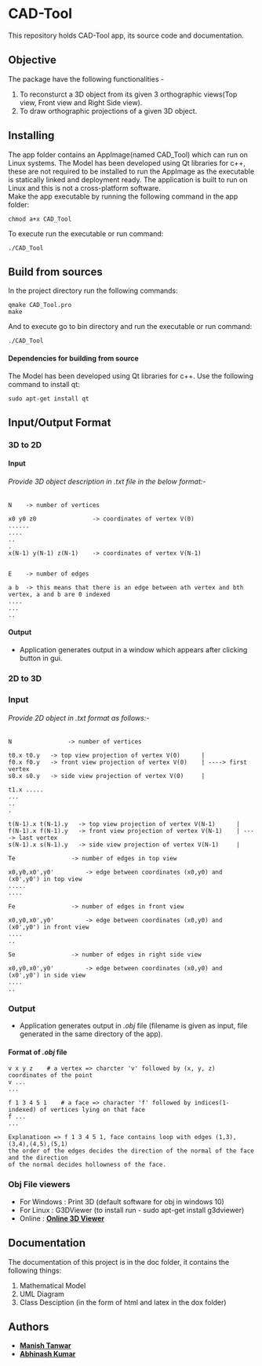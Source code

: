 # CAD-Tool
This repository holds CAD-Tool app, its source code and documentation.

## Objective

The package have the following functionalities -
 1. To reconsturct a 3D object from its given 3 orthographic views(Top view, Front view and Right Side view).
 2. To draw orthographic projections of a given 3D object.

## Installing

The app folder contains an AppImage(named CAD_Tool) which can run on Linux systems. The Model has been developed using Qt libraries for c++, these are not required to be installed to run the AppImage as the executable is statically linked and deployment ready. The application is built to run on Linux and this is not a cross-platform software.  
Make the app executable by running the following command in the app folder:
	
	chmod a+x CAD_Tool
	
To execute run the executable or run command:
	
	./CAD_Tool

## Build from sources ####
        
In the project directory run the following commands:
	
	qmake CAD_Tool.pro
	make
	
And to execute go to bin directory and run the executable or run command:  

	./CAD_Tool
	
	
#### Dependencies for building from source
The Model has been developed using Qt libraries for c++.
Use the following command to install qt:
	
	sudo apt-get install qt

## Input/Output Format ##

### 3D to 2D

#### Input

###### Provide 3D object description in *.txt* file in the below format:- ######
	
	N    -> number of vertices

	x0 y0 z0                -> coordinates of vertex V(0)
	......
	....
	..
	.
	x(N-1) y(N-1) z(N-1)    -> coordinates of vertex V(N-1)


	E    -> number of edges

	a b  -> this means that there is an edge between ath vertex and bth vertex, a and b are 0 indexed
	....
	...
	..


#### Output

* Application generates output in a window which appears after clicking button in gui.

### 2D to 3D

### Input

###### Provide 2D object in *.txt* format as follows:- ######
	N   			 -> number of vertices

	t0.x t0.y   -> top view projection of vertex V(0)      |
	f0.x f0.y   -> front view projection of vertex V(0)    | ----> first vertex
	s0.x s0.y   -> side view projection of vertex V(0)     |

	t1.x .....
	...
	..
	.
	
	t(N-1).x t(N-1).y   -> top view projection of vertex V(N-1)      |
	f(N-1).x f(N-1).y   -> front view projection of vertex V(N-1)    | ----> last vertex
	s(N-1).x s(N-1).y   -> side view projection of vertex V(N-1)     |

	Te   			  -> number of edges in top view

	x0,y0,x0',y0'  		  -> edge between coordinates (x0,y0) and (x0',y0') in top view
	.....
	....

	Fe   			  -> number of edges in front view

	x0,y0,x0',y0'  		  -> edge between coordinates (x0,y0) and (x0',y0') in front view
	....
	..

	Se   			  -> number of edges in right side view

	x0,y0,x0',y0'  		  -> edge between coordinates (x0,y0) and (x0',y0') in side view
	....
	..

### Output

* Application generates output in  *.obj* file (filename is given as input, file generated in the same directory of the app).

#### Format of *.obj* file ####
	v x y z    # a vertex => charcter 'v' followed by (x, y, z) coordinates of the point
	v ...
	...

	f 1 3 4 5 1    # a face => character 'f' followed by indices(1-indexed) of vertices lying on that face
	f ...
	...

	Explanatioon => f 1 3 4 5 1, face contains loop with edges (1,3),(3,4),(4,5),(5,1)  
	the order of the edges decides the direction of the normal of the face and the direction  
	of the normal decides hollowness of the face.

### Obj File viewers

* For Windows : Print 3D (default software for obj in windows 10)
* For Linux   : G3DViewer (to install run - sudo apt-get install g3dviewer)
* Online      : **[Online 3D Viewer](https://3dviewer.net/)**

## Documentation

The documentation of this project is in the doc folder, it contains the following things:
1. Mathematical Model
2. UML Diagram
3. Class Desciption (in the form of html and latex in the dox folder)

## Authors ##

* **[Manish Tanwar](https://github.com/manishtanwar/)**
* **[Abhinash Kumar](https://github.com/sabhi2257)**


